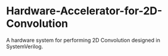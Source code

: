 # Hardware-Accelerator-for-2D-Convolution
 A hardware system for performing 2D Convolution designed in SystemVerilog.
